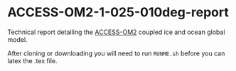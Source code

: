 # ACCESS-OM2-1-025-010deg-report

Technical report detailing the [ACCESS-OM2](https://github.com/OceansAus/access-om2) coupled ice and ocean global model.

After cloning or downloading you will need to run `RUNME.sh` before you can latex the .tex file.